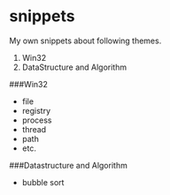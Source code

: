 snippets
========

My own snippets about following themes.

1. Win32
2. DataStructure and Algorithm

###Win32
* file
* registry
* process
* thread
* path
* etc.


###Datastructure and Algorithm
* bubble sort
